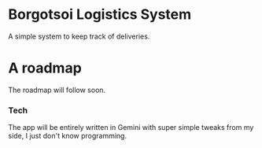 # Borgotsoi Logistics System
A simple system to keep track of deliveries. 

# A roadmap

The roadmap will follow soon. 

### Tech

The app will be entirely written in Gemini with super simple tweaks from my side, I just don't know programming.
